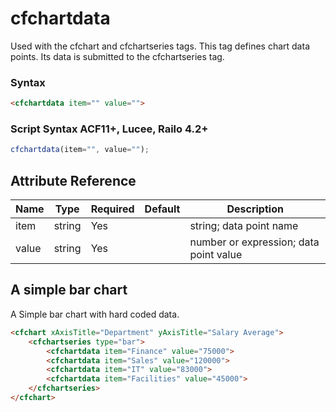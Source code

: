 # cfchartdata

Used with the cfchart and cfchartseries tags. This tag defines
 chart data points. Its data is submitted to the cfchartseries
 tag.

### Syntax

```html
<cfchartdata item="" value="">
```

### Script Syntax ACF11+, Lucee, Railo 4.2+

```javascript
cfchartdata(item="", value="");
```

## Attribute Reference

| Name | Type | Required | Default | Description |
| --- | --- | --- | --- | --- |
| item | string | Yes |  | string; data point name |
| value | string | Yes |  | number or expression; data point value |

## A simple bar chart

A Simple bar chart with hard coded data.

```html
<cfchart xAxisTitle="Department" yAxisTitle="Salary Average">
	<cfchartseries type="bar">
		<cfchartdata item="Finance" value="75000">
		<cfchartdata item="Sales" value="120000">
		<cfchartdata item="IT" value="83000">
		<cfchartdata item="Facilities" value="45000">
	</cfchartseries>
</cfchart>
```
